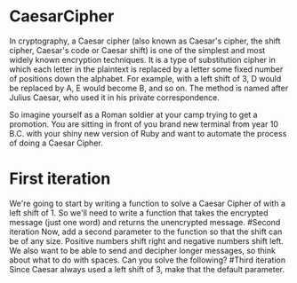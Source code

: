 # CaesarCipher
In cryptography, a Caesar cipher (also known as Caesar's cipher, the shift cipher, Caesar's code or Caesar shift) is one of the simplest and most widely known encryption techniques. It is a type of substitution cipher in which each letter in the plaintext is replaced by a letter some fixed number of positions down the alphabet. For example, with a left shift of 3, D would be replaced by A, E would become B, and so on. The method is named after Julius Caesar, who used it in his private correspondence.

So imagine yourself as a Roman soldier at your camp trying to get a promotion. You are sitting in front of you brand new terminal from year 10 B.C. with your shiny new version of Ruby and want to automate the process of doing a Caesar Cipher.
# First iteration
We're going to start by writing a function to solve a Caesar Cipher of with a left shift of 1. So we'll need to write a function that takes the encrypted message (just one word) and returns the unencrypted message.
#Second iteration
Now, add a second parameter to the function so that the shift can be of any size. Positive numbers shift right and negative numbers shift left. We also want to be able to send and decipher longer messages, so think about what to do with spaces. Can you solve the following?
#Third iteration
Since Caesar always used a left shift of 3, make that the default parameter.

